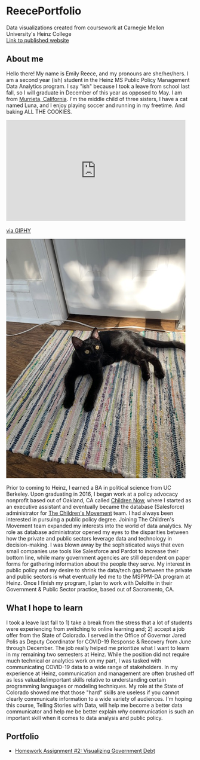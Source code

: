 # ReecePortfolio
Data visualizations created from coursework at Carnegie Mellon University's Heinz College  
[Link to published website](https://ejreece.github.io/ReecePortfolio/)

## About me
Hello there! My name is Emily Reece, and my pronouns are she/her/hers. I am a second year (ish) student in the Heinz MS Public Policy Management Data Analytics program. I say "ish" because I took a leave from school last fall, so I will graduate in December of this year as opposed to May. I am from [Murrieta, California](https://www.google.com/maps/place/Murrieta,+CA/@33.5775832,-117.2684816,12z/data=!3m1!4b1!4m5!3m4!1s0x80db7d3fc502f2f1:0x12d42ef99dd4ed8f!8m2!3d33.5539143!4d-117.2139232). I'm the middle child of three sisters, I have a cat named Luna, and I enjoy playing soccer and running in my freetime. And baking ALL THE COOKIES. 

<iframe src="https://giphy.com/embed/HGe4zsOVo7Jvy" width="480" height="270" frameBorder="0" class="giphy-embed" allowFullScreen></iframe><p><a href="https://giphy.com/gifs/sesame-street-cookies-cookie-monster-HGe4zsOVo7Jvy">via GIPHY</a></p>

![California Redwoods](Luna.jpg)

Prior to coming to Heinz, I earned a BA in political science from UC Berkeley. Upon graduating in 2016, I began work at a policy advocacy nonprofit based out of Oakland, CA called [Children Now](https://www.childrennow.org/), where I started as an executive assistant and eventually became the database (Salesforce) administrator for [The Children's Movement](https://www.childrennow.org/thechildrensmovement/) team. I had always been interested in pursuing a public policy degree. Joining The Children's Movement team expanded my interests into the world of data analytics. My role as database administrator opened my eyes to the disparities between how the private and public sectors leverage data and technology in decision-making. I was blown away by the sophisticated ways that even small companies use tools like Salesforce and Pardot to increase their bottom line, while many government agencies are still dependent on paper forms for gathering information about the people they serve. My interest in public policy and my desire to shrink the data/tech gap between the private and public sectors is what eventually led me to the MSPPM-DA program at Heinz. Once I finish my program, I plan to work with Deloitte in their Government & Public Sector practice, based out of Sacramento, CA. 

## What I hope to learn

I took a leave last fall to 1) take a break from the stress that a lot of students were experiencing from switching to online learning and; 2) accept a job offer from the State of Colorado. I served in the Office of Governor Jared Polis as Deputy Coordinator for COVID-19 Response & Recovery from June through December. The job really helped me prioritize what I want to learn in my remaining two semesters at Heinz. While the position did not require much technical or analytics work on my part, I was tasked with communicating COVID-19 data to a wide range of stakeholders. In my experience at Heinz, communication and management are often brushed off as less valuable/important skills relative to understanding certain programming languages or modeling techniques. My role at the State of Colorado showed me that those "hard" skills are useless if you cannot clearly communicate information to a wide variety of audiences. I'm hoping this course, Telling Stories with Data, will help me become a better data communicator and help me be better explain *why* communication is such an important skill when it comes to data analysis and public policy.

## Portfolio

- [Homework Assignment #2: Visualizing Government Debt](https://ejreece.github.io/ReecePortfolio/dataviz2.html)
